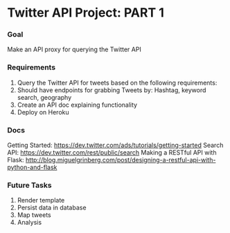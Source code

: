 # Twitter API Project: PART 1

### Goal
Make an API proxy for querying the Twitter API

### Requirements
1) Query the Twitter API for tweets based on the following requirements:
2) Should have endpoints for grabbing Tweets by: Hashtag, keyword search, geography
3) Create an API doc explaining functionality
4) Deploy on Heroku

### Docs
Getting Started: https://dev.twitter.com/ads/tutorials/getting-started
Search API: https://dev.twitter.com/rest/public/search
Making a RESTful API with Flask: http://blog.miguelgrinberg.com/post/designing-a-restful-api-with-python-and-flask

### Future Tasks
1) Render template
2) Persist data in database
3) Map tweets
3) Analysis

